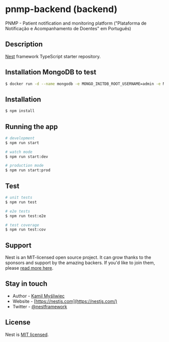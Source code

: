 # pnmp-backend (backend)
PNMP - Patient notification and monitoring platform ("Plataforma de Notificação e Acompanhamento de Doentes" em Português)

## Description

[Nest](https://github.com/nestjs/nest) framework TypeScript starter repository.

## Installation MongoDB to test

```bash
$ docker run -d --name mongodb -e MONGO_INITDB_ROOT_USERNAME=admin -e MONGO_INITDB_ROOT_PASSWORD=admin -p 27017:27017 mongo
```

## Installation

```bash
$ npm install
```

## Running the app

```bash
# development
$ npm run start

# watch mode
$ npm run start:dev

# production mode
$ npm run start:prod
```

## Test

```bash
# unit tests
$ npm run test

# e2e tests
$ npm run test:e2e

# test coverage
$ npm run test:cov
```

## Support

Nest is an MIT-licensed open source project. It can grow thanks to the sponsors and support by the amazing backers. If you'd like to join them, please [read more here](https://docs.nestjs.com/support).

## Stay in touch

- Author - [Kamil Myśliwiec](https://kamilmysliwiec.com)
- Website - [https://nestjs.com](https://nestjs.com/)
- Twitter - [@nestframework](https://twitter.com/nestframework)

## License

Nest is [MIT licensed](LICENSE).
